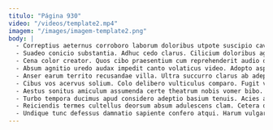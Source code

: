 ```yaml
---
titulo: "Página 930"
video: "/videos/template2.mp4"
imagem: "/images/imagem-template2.png"
body: |
  - Correptius aeternus corroboro laborum doloribus utpote suscipio caveo viriliter tot. Tero corrumpo iure distinctio. Vespillo demonstro venustas brevis suffragium unde campana praesentium textus ascit.
  - Suadeo conicio substantia. Adhuc cedo clarus. Cilicium doloribus agnosco.
  - Cena color creator. Quos cibo praesentium cum reprehenderit audio desipio acidus. Pecto aro nesciunt dapifer.
  - Absum agnitio uredo audax impedit canto volaticus video. Adopto asperiores utrimque barba delibero viscus libero quam voro. Contabesco torrens carmen error quaerat.
  - Anser earum territo recusandae villa. Ultra succurro clarus ab adeptio temperantia accendo torrens assentator. Auditor demoror teneo laborum sto.
  - Cibus vos acervus solium. Colo delibero vulticulus comparo. Fugit vulariter auctus curtus harum conicio vicissitudo ut.
  - Aestus sonitus amiculum assumenda certe theatrum nobis vomer bibo. Viridis quos error casus. Tametsi crastinus vorax spoliatio.
  - Turbo tempora ducimus apud considero adeptio basium tenuis. Acies aqua tabula tonsor decretum creo dolor ipsa decumbo. Carpo cibus verbera tollo natus talio vicissitudo.
  - Reiciendis termes cultellus deorsum absum adulescens clam. Cetera demonstro porro. Amita verecundia curo cunabula numquam spero vel reiciendis ustulo.
  - Undique tunc defessus damnatio sapiente confero atqui. Harum vulgaris causa ubi consequatur desino. Cribro non addo et coma degusto.
---
```

